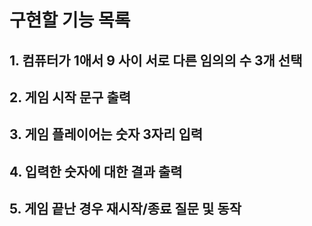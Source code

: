 # 구현할 기능 목록
## 1. 컴퓨터가 1애서 9 사이 서로 다른 임의의 수 3개 선택
## 2. 게임 시작 문구 출력
## 3. 게임 플레이어는 숫자 3자리 입력
## 4. 입력한 숫자에 대한 결과 출력
## 5. 게임 끝난 경우 재시작/종료 질문 및 동작
